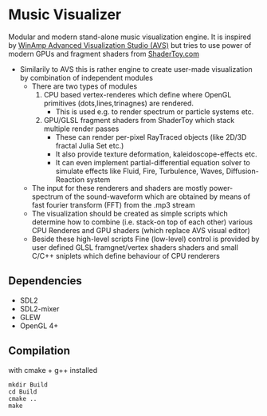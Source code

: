 # Music Visualizer

Modular and modern stand-alone music visualization engine. It is inspired by [WinAmp Advanced Visualization Studio (AVS)](https://en.wikipedia.org/wiki/Advanced_Visualization_Studio) but tries to use power of modern GPUs and fragment shaders from [ShaderToy.com](https://www.shadertoy.com/)

* Similarily to AVS this is rather engine to create user-made visualization by combination of independent modules
   * There are two types of modules
      1. CPU based vertex-renderes which define where OpenGL primitives (dots,lines,trinagnes) are rendered. 
         * This is used e.g. to render spectrum or particle systems etc.
      2. GPU/GLSL fragment shaders from ShaderToy which stack multiple render passes
         *  These can render per-pixel RayTraced objects (like 2D/3D fractal Julia Set etc.)
         *  It also provide texture deformation, kaleidoscope-effects etc.
         *  It can even implement partial-differential equation solver to simulate effects like Fluid, Fire, Turbulence, Waves, Diffusion-Reaction system
   * The input for these renderers and shaders are mostly power-spectrum of the sound-waveform which are obtained by means of fast fourier transform (FFT) from the .mp3 stream
   * The visualization should be created as simple scripts which determine how to combine (i.e. stack-on top of each other) various CPU Renderes and GPU shaders (which replace AVS visual editor)
   * Beside these high-level scripts Fine (low-level) control is provided by user defined GLSL framgnet/vertex shaders shaders and small  C/C++ sniplets which define behaviour of CPU renderers


## Dependencies

* SDL2
* SDL2-mixer
* GLEW
* OpenGL 4+

## Compilation

with cmake + g++ installed
```
mkdir Build
cd Build
cmake ..
make
```